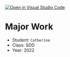 [![Open in Visual Studio Code](https://classroom.github.com/assets/open-in-vscode-c66648af7eb3fe8bc4f294546bfd86ef473780cde1dea487d3c4ff354943c9ae.svg)](https://classroom.github.com/online_ide?assignment_repo_id=7813798&assignment_repo_type=AssignmentRepo)
# Major Work
- Student: `Catherine`
- Class: SDD
- Year: 2022

<!-- Feel free to write whatever notes, logs, info below here! -->
